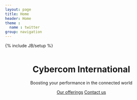 ```yaml
---
layout: page
title: Home
header: Home
theme :
  name : twitter
group: navigation
---
```

{% include JB/setup %}


<header class="jumbotron masthead with-splash">
    <div class="splash">
        <img class="masthead-img" src="{{ ASSET_PATH }}/img/cc-splash.png" alt="">
    </div>
    <div class="inner">
        <h1 class="masthead-title">
            Cybercom International
        </h1>
        <p class="masthead-tag">
            Boosting your performance in the connected world
        </p>
        <p class="download-info">
            <a class="btn btn-primary btn-large" href="#">Our offerings</a>
            <a class="btn btn-reverse btn-large" href="#">Contact us</a>
        </p>
    </div>
    <div class="mastlinks">
    </div>
</header>




